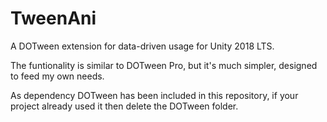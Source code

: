 # TweenAni
A DOTween extension for data-driven usage for Unity 2018 LTS.

The funtionality is similar to DOTween Pro, but it's much simpler, designed to feed my own needs.

As dependency DOTween has been included in this repository, if your project already used it then delete the DOTween folder.
